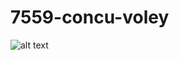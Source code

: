# 7559-concu-voley

![alt text](https://www.google.com.ar/url?sa=i&rct=j&q=&esrc=s&source=imgres&cd=&cad=rja&uact=8&ved=0ahUKEwiO29O76OvWAhVFQZAKHWl5De8QjRwIBw&url=https%3A%2F%2Fgiphy.com%2Fgifs%2Ffunny-mr-bean-gL8RwwTE8Sh4Q&psig=AOvVaw1WI4cyoSaZl95N_nLQ1B9M&ust=1507922839878517)
